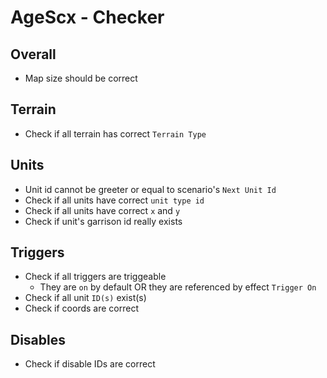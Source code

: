 # AgeScx - Checker

## Overall

- Map size should be correct

## Terrain

- Check if all terrain has correct `Terrain Type`

## Units

- Unit id cannot be greeter or equal to scenario's `Next Unit Id`
- Check if all units have correct `unit type id`
- Check if all units have correct `x` and `y`
- Check if unit's garrison id really exists

## Triggers

- Check if all triggers are triggeable
    - They are `on` by default OR they are referenced by effect `Trigger On`
- Check if all unit `ID(s)` exist(s)
- Check if coords are correct

## Disables

- Check if disable IDs are correct
